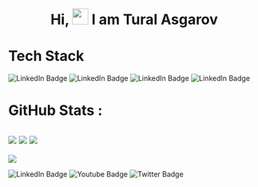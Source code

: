 <div align="center"><h1> Hi, <img src="https://raw.githubusercontent.com/TheDudeThatCode/TheDudeThatCode/master/Assets/Hi.gif" width="32px"/> I am Tural Asgarov </h1> </div>


# Tech Stack

<div>
<img src="https://img.shields.io/badge/Tensorflow-orange?style=for-the-badge&logo=tensorflow&logoColor=white" alt="LinkedIn Badge"/>
<img src="https://img.shields.io/badge/Scikit_learn-blue?style=for-the-badge&logo=scikit-learn&logoColor=orange" alt="LinkedIn Badge"/>
<img src="https://img.shields.io/badge/Numpy-gray?style=for-the-badge&logo=numpy&logoColor=blue" alt="LinkedIn Badge"/>
<img src="https://img.shields.io/badge/Pandas-green?style=for-the-badge&logo=Pandas&logoColor=gray" alt="LinkedIn Badge"/>
</div>

# GitHub Stats :
![](https://github-readme-stats.vercel.app/api?username=slyce20&hide_border=false&include_all_commits=false&count_private=false)
![](https://github-readme-streak-stats.herokuapp.com/?user=slyce20&&hide_border=false)
![](https://github-readme-stats.vercel.app/api/top-langs/?username=slyce20&&hide_border=false&include_all_commits=false&count_private=false&layout=compact)
---
[![](https://visitcount.itsvg.in/api?id=slyce20&&icon=0&color=0)](https://visitcount.itsvg.in)

<div>
<img src="https://img.shields.io/badge/LinkedIn-blue?style=for-the-badge&logo=linkedin&logoColor=white" alt="LinkedIn Badge"/>
<img src="https://img.shields.io/badge/YouTube-red?style=for-the-badge&logo=youtube&logoColor=white" alt="Youtube Badge"/>
<img src="https://img.shields.io/badge/Twitter-blue?style=for-the-badge&logo=twitter&logoColor=white" alt="Twitter Badge"/>
</div>

